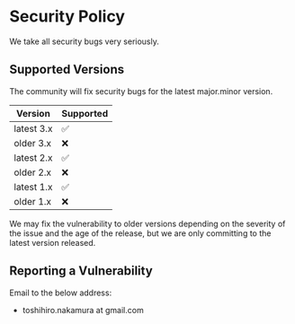 # Security Policy

We take all security bugs very seriously.

## Supported Versions

The community will fix security bugs for the latest major.minor version.

| Version    | Supported          |
|------------|--------------------|
| latest 3.x | :white_check_mark: |
| older 3.x  | :x:                |
| latest 2.x | :white_check_mark: |
| older 2.x  | :x:                |
| latest 1.x | :white_check_mark: |
| older 1.x  | :x:                |

We may fix the vulnerability to older versions depending on the severity of the issue and the age of the release,
but we are only committing to the latest version released.

## Reporting a Vulnerability

Email to the below address:

- toshihiro.nakamura at gmail.com
